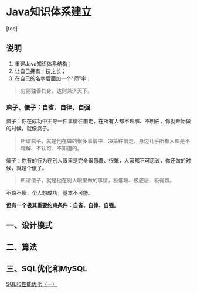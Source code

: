 # Java知识体系建立

[toc]


## 说明

1. 重建Java知识体系结构；
2. 让自己拥有一技之长；
3. 在自己的名字后面加一个“师”字；

> 穷则独善其身，达则兼济天下。

### 疯子、傻子：自省、自律、自强

疯子：你在成功中主导一件事情往前走，在所有人都不理解、不明白，你就开始做的时候，就像疯子。

> 所谓疯子，就是他在做的很多事情中，决策往前走，身边几乎所有人都是不理解、不认可、不知道的。

傻子：你有的行为在别人眼里是完全很愚蠢、很笨，人家都不可思议，你还做的时候，就是个傻子。

> 所谓傻子，就是他在别人眼里做的事情，极低端、极底层、极弱智。

不疯不傻，个人想成功，基本不可能。

**但有一个极其重要约束条件：自省、自律、自强。**



## 一、设计模式

## 二、算法

## 三、SQL优化和MySQL

[SQL和性能优化（一）](https://gitee.com/lf-ren/JavaRebuild/blob/main/Week_06_SQL/2021-11-06-SQL%E5%92%8C%E6%80%A7%E8%83%BD%E4%BC%98%E5%8C%96.md)





